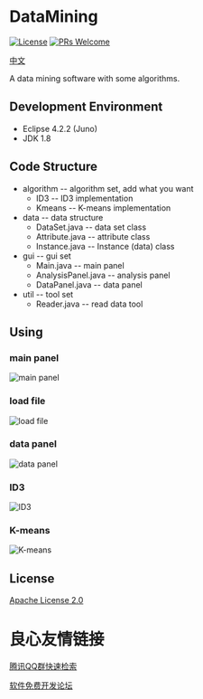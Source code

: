 # DataMining
[![License](https://img.shields.io/badge/license-Apache%202.0-blue.svg)](LICENSE) [![PRs Welcome](https://img.shields.io/badge/PRs-welcome-brightgreen.svg)](https://github.com/Lmy0217/DataMining/pulls)

[中文](README_zh.md)

A data mining software with some algorithms.

## Development Environment
* Eclipse 4.2.2 (Juno)
* JDK 1.8

## Code Structure
* algorithm -- algorithm set, add what you want
  * ID3 -- ID3 implementation
  * Kmeans -- K-means implementation
* data -- data structure
  * DataSet.java -- data set class
  * Attribute.java -- attribute class
  * Instance.java -- Instance (data) class
* gui -- gui set
  * Main.java -- main panel
  * AnalysisPanel.java -- analysis panel
  * DataPanel.java -- data panel
* util -- tool set
  * Reader.java -- read data tool

## Using

### main panel
![](./jpg/main.jpg "main panel")

### load file
![](./jpg/file.jpg "load file")

### data panel
![](./jpg/data.jpg "data panel")

### ID3
![](./jpg/ID3.jpg "ID3")

### K-means
![](./jpg/Kmeans.jpg "K-means")

## License
[Apache License 2.0](LICENSE)



 # 良心友情链接

[腾讯QQ群快速检索](http://u.720life.cn/s/8cf73f7c)

[软件免费开发论坛](http://u.720life.cn/s/bbb01dc0)